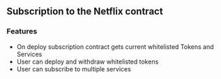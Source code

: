 ## Subscription to the Netflix contract

### Features 
*  On deploy subscription contract gets current whitelisted Tokens and Services  
*  User can deploy and withdraw whitelisted tokens
*  User can subscribe to multiple services 